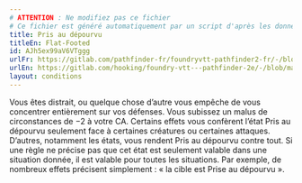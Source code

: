 ```yaml
---
# ATTENTION : Ne modifiez pas ce fichier
# Ce fichier est généré automatiquement par un script d'après les données du module Foundry VTT officiel et de sa traduction
title: Pris au dépourvu
titleEn: Flat-Footed
id: AJh5ex99aV6VTggg
urlFr: https://gitlab.com/pathfinder-fr/foundryvtt-pathfinder2-fr/-/blob/master/data/conditionitems/AJh5ex99aV6VTggg.htm
urlEn: https://gitlab.com/hooking/foundry-vtt---pathfinder-2e/-/blob/master/packs/data/conditionitems.db/flat-footed.json
layout: conditions
---
```

Vous êtes distrait, ou quelque chose d’autre vous empêche de vous concentrer entièrement sur vos défenses. Vous subissez un malus de circonstances de −2 à votre CA. Certains effets vous confèrent l’état Pris au dépourvu seulement face à certaines créatures ou certaines attaques. D’autres, notamment les états, vous rendent Pris au dépourvu contre tout. Si une règle ne précise pas que cet état est seulement valable dans une situation donnée, il est valable pour toutes les situations. Par exemple, de nombreux effets précisent simplement : « la cible est Prise au dépourvu ».
